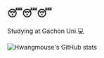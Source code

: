 ## 😴😴😴
Studying at Gachon Uni.💻

![Hwangmouse's GitHub stats](https://github-readme-stats.vercel.app/api?username=hwangmouse&theme=dark&show_icons=true)
<!--
**hwangmouse/hwangmouse** is a ✨ _special_ ✨ repository because its `README.md` (this file) appears on your GitHub profile.

Here are some ideas to get you started:

- 🔭 I’m currently working on ...
- 🌱 I’m currently learning ...
- 👯 I’m looking to collaborate on ...
- 🤔 I’m looking for help with ...
- 💬 Ask me about ...
- 📫 How to reach me: ...
- 😄 Pronouns: ...
- ⚡ Fun fact: ...
-->
